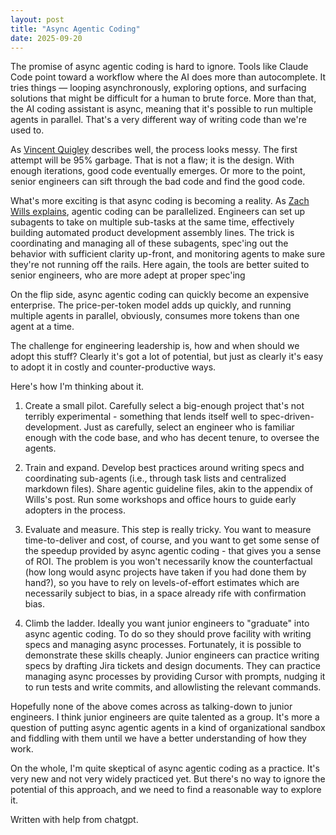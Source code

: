 ```yaml
---
layout: post
title: "Async Agentic Coding"
date: 2025-09-20
---
```


The promise of async agentic coding is hard to ignore. Tools like Claude Code point toward a workflow where the AI does more than autocomplete. It tries things — looping asynchronously, exploring options, and surfacing solutions that might be difficult for a human to brute force. More than that, the AI coding assistant is async, meaning that it's possible to run multiple agents in parallel. That's a very different way of writing code than we're used to.

As [Vincent Quigley](https://www.sanity.io/blog/first-attempt-will-be-95-garbage) describes well, the process looks messy. The first attempt will be 95% garbage. That is not a flaw; it is the design. With enough iterations, good code eventually emerges. Or more to the point, senior engineers can sift through the bad code and find the good code.

What's more exciting is that async coding is becoming a reality. As [Zach Wills explains](https://zachwills.net/how-to-use-claude-code-subagents-to-parallelize-development), agentic coding can be parallelized. Engineers can set up subagents to take on multiple sub-tasks at the same time, effectively building automated product development assembly lines. The trick is coordinating and managing all of these subagents, spec'ing out the behavior with sufficient clarity up-front, and monitoring agents to make sure they're not running off the rails. Here again, the tools are better suited to senior engineers, who are more adept at proper spec'ing

On the flip side, async agentic coding can quickly become an expensive enterprise. The price-per-token model adds up quickly, and running multiple agents in parallel, obviously, consumes more tokens than one agent at a time.

The challenge for engineering leadership is, how and when should we adopt this stuff? Clearly it's got a lot of potential, but just as clearly it's easy to adopt it in costly and counter-productive ways.

Here's how I'm thinking about it.

1. Create a small pilot. Carefully select a big-enough project that's not terribly experimental - something that lends itself well to spec-driven-development. Just as carefully, select an engineer who is familiar enough with the code base, and who has decent tenure, to oversee the agents.

2. Train and expand. Develop best practices around writing specs and coordinating sub-agents (i.e., through task lists and centralized markdown files). Share agentic guideline files, akin to the appendix of Wills's post. Run some workshops and office hours to guide early adopters in the process.

3. Evaluate and measure. This step is really tricky. You want to measure time-to-deliver and cost, of course, and you want to get some sense of the speedup provided by async agentic coding - that gives you a sense of ROI. The problem is you won't necessarily know the counterfactual (how long would async projects have taken if you had done them by hand?), so you have to rely on levels-of-effort estimates which are necessarily subject to bias, in a space already rife with confirmation bias.

4. Climb the ladder. Ideally you want junior engineers to "graduate" into async agentic coding. To do so they should prove facility with writing specs and managing async processes. Fortunately, it is possible to demonstrate these skills cheaply. Junior engineers can practice writing specs by drafting Jira tickets and design documents. They can practice managing async processes by providing Cursor with prompts, nudging it to run tests and write commits, and allowlisting the relevant commands.

Hopefully none of the above comes across as talking-down to junior engineers. I think junior engineers are quite talented as a group. It's more a question of putting async agentic agents in a kind of organizational sandbox and fiddling with them until we have a better understanding of how they work.

On the whole, I'm quite skeptical of async agentic coding as a practice. It's very new and not very widely practiced yet. But there's no way to ignore the potential of this approach, and we need to find a reasonable way to explore it.

Written with help from chatgpt.

